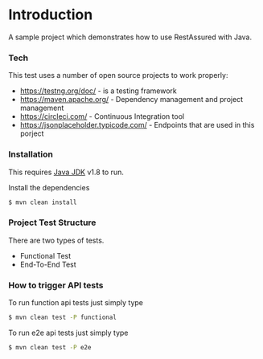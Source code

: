 # Introduction
A sample project which demonstrates how to use RestAssured with Java.

### Tech
This test uses a number of open source projects to work properly:

* https://testng.org/doc/ - is a testing framework
* https://maven.apache.org/ - Dependency management and project management 
* https://circleci.com/ - Continuous Integration tool
* https://jsonplaceholder.typicode.com/ - Endpoints that are used in this porject

### Installation
This requires [Java JDK](https://www.oracle.com/java/technologies/javase-downloads.html) v1.8 to run.

Install the dependencies

```sh
$ mvn clean install
```
### Project Test Structure
There are two types of tests.
* Functional Test
* End-To-End Test

### How to trigger API tests
To run function api tests just simply type

```sh
$ mvn clean test -P functional
```

To run e2e api tests just simply type

```sh
$ mvn clean test -P e2e
```